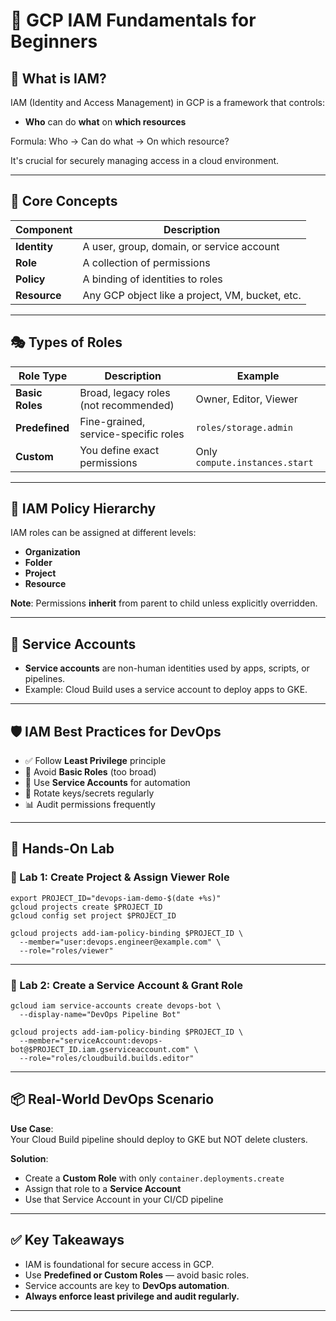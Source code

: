 # 🔐 GCP IAM Fundamentals for Beginners 

## 🧭 What is IAM?

IAM (Identity and Access Management) in GCP is a framework that controls:
- **Who** can do **what** on **which resources**

Formula:
Who → Can do what → On which resource?

It's crucial for securely managing access in a cloud environment.

---

## 🧱 Core Concepts

| Component      | Description |
|----------------|-------------|
| **Identity**   | A user, group, domain, or service account |
| **Role**       | A collection of permissions |
| **Policy**     | A binding of identities to roles |
| **Resource**   | Any GCP object like a project, VM, bucket, etc. |

---

## 🎭 Types of Roles

| Role Type      | Description | Example |
|----------------|-------------|---------|
| **Basic Roles**| Broad, legacy roles (not recommended) | Owner, Editor, Viewer |
| **Predefined** | Fine-grained, service-specific roles | `roles/storage.admin` |
| **Custom**     | You define exact permissions | Only `compute.instances.start` |

---

## 🧬 IAM Policy Hierarchy

IAM roles can be assigned at different levels:

- **Organization**
- **Folder**
- **Project**
- **Resource**

**Note**: Permissions **inherit** from parent to child unless explicitly overridden.

---

## 🤖 Service Accounts

- **Service accounts** are non-human identities used by apps, scripts, or pipelines.
- Example: Cloud Build uses a service account to deploy apps to GKE.

---

## 🛡️ IAM Best Practices for DevOps

- ✅ Follow **Least Privilege** principle
- 🚫 Avoid **Basic Roles** (too broad)
- 🔐 Use **Service Accounts** for automation
- 🔁 Rotate keys/secrets regularly
- 📊 Audit permissions frequently

---

## 🧪 Hands-On Lab

### 🔧 Lab 1: Create Project & Assign Viewer Role

    export PROJECT_ID="devops-iam-demo-$(date +%s)"
    gcloud projects create $PROJECT_ID
    gcloud config set project $PROJECT_ID

    gcloud projects add-iam-policy-binding $PROJECT_ID \
      --member="user:devops.engineer@example.com" \
      --role="roles/viewer"

---

### 🔧 Lab 2: Create a Service Account & Grant Role

    gcloud iam service-accounts create devops-bot \
      --display-name="DevOps Pipeline Bot"

    gcloud projects add-iam-policy-binding $PROJECT_ID \
      --member="serviceAccount:devops-bot@$PROJECT_ID.iam.gserviceaccount.com" \
      --role="roles/cloudbuild.builds.editor"

---

## 📦 Real-World DevOps Scenario

**Use Case**:  
Your Cloud Build pipeline should deploy to GKE but NOT delete clusters.

**Solution**:
- Create a **Custom Role** with only `container.deployments.create`
- Assign that role to a **Service Account**
- Use that Service Account in your CI/CD pipeline

---

## ✅ Key Takeaways

- IAM is foundational for secure access in GCP.
- Use **Predefined or Custom Roles** — avoid basic roles.
- Service accounts are key to **DevOps automation**.
- **Always enforce least privilege and audit regularly.**

---
